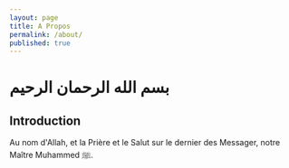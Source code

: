 ```yaml
---
layout: page
title: A Propos
permalink: /about/
published: true
---
```

# بسم الله الرحمان الرحيم

## Introduction 

Au nom d'Allah, et la Prière et le Salut sur le dernier des Messager, notre Maître Muhammed ﷺ.

